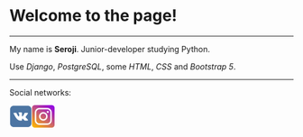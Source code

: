 # Welcome to the page!
___
My name is <b>Seroji</b>. Junior-developer studying Python.

Use <i>Django</i>, <i>PostgreSQL</i>, some <i>HTML</i>, <i>CSS</i> and <i>Bootstrap 5</i>.

___
Social networks:
<p></p>
<a href='https://vk.com/seroji' target='_blank'><img src='vk.png' width=40px></a><a href='https://www.instagram.com/serojinasa/' target='_blank'><img src='inst.png' width=40px></a>

